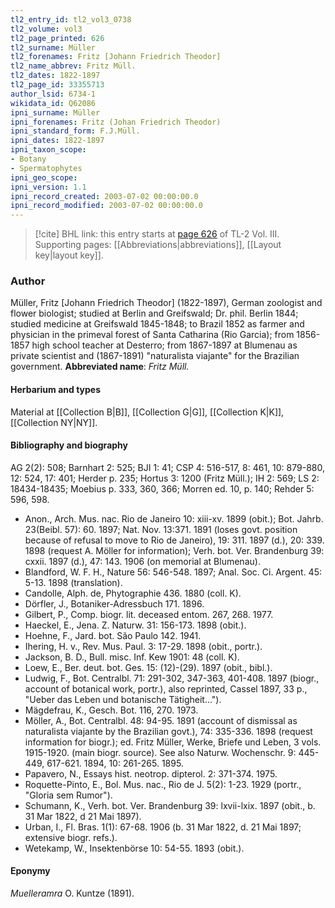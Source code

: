 ```yaml
---
tl2_entry_id: tl2_vol3_0738
tl2_volume: vol3
tl2_page_printed: 626
tl2_surname: Müller
tl2_forenames: Fritz [Johann Friedrich Theodor]
tl2_name_abbrev: Fritz Müll.
tl2_dates: 1822-1897
tl2_page_id: 33355713
author_lsid: 6734-1
wikidata_id: Q62086
ipni_surname: Müller
ipni_forenames: Fritz (Johan Friedrich Theodor)
ipni_standard_form: F.J.Müll.
ipni_dates: 1822-1897
ipni_taxon_scope: 
- Botany
- Spermatophytes
ipni_geo_scope: 
ipni_version: 1.1
ipni_record_created: 2003-07-02 00:00:00.0
ipni_record_modified: 2003-07-02 00:00:00.0
---
```



> [!cite] BHL link: this entry starts at [page 626](https://www.biodiversitylibrary.org/page/33355713) of TL-2 Vol. III.
> Supporting pages: [[Abbreviations|abbreviations]], [[Layout key|layout key]].

### Author

Müller, Fritz \[Johann Friedrich Theodor\] (1822-1897), German zoologist and flower biologist; studied at Berlin and Greifswald; Dr. phil. Berlin 1844; studied medicine at Greifswald 1845-1848; to Brazil 1852 as farmer and physician in the primeval forest of Santa Catharina (Rio Garcia); from 1856-1857 high school teacher at Desterro; from 1867-1897 at Blumenau as private scientist and (1867-1891) "naturalista viajante" for the Brazilian government. 
**Abbreviated name**: *Fritz Müll.*

#### Herbarium and types

Material at [[Collection B|B]], [[Collection G|G]], [[Collection K|K]], [[Collection NY|NY]].

#### Bibliography and biography

AG 2(2): 508; Barnhart 2: 525; BJI 1: 41; CSP 4: 516-517, 8: 461, 10: 879-880, 12: 524, 17: 401; Herder p. 235; Hortus 3: 1200 (Fritz Müll.); IH 2: 569; LS 2: 18434-18435; Moebius p. 333, 360, 366; Morren ed. 10, p. 140; Rehder 5: 596, 598.
- Anon., Arch. Mus. nac. Rio de Janeiro 10: xiii-xv. 1899 (obit.); Bot. Jahrb. 23(Beibl. 57): 60. 1897; Nat. Nov. 13:371. 1891 (loses govt. position because of refusal to move to Rio de Janeiro), 19: 311. 1897 (d.), 20: 339. 1898 (request A. Möller for information); Verh. bot. Ver. Brandenburg 39: cxxii. 1897 (d.), 47: 143. 1906 (on memorial at Blumenau).
- Blandford, W. F. H., Nature 56: 546-548. 1897; Anal. Soc. Ci. Argent. 45: 5-13. 1898 (translation).
- Candolle, Alph. de, Phytographie 436. 1880 (coll. K).
- Dörfler, J., Botaniker-Adressbuch 171. 1896.
- Gilbert, P., Comp. biogr. lit. deceased entom. 267, 268. 1977.
- Haeckel, E., Jena. Z. Naturw. 31: 156-173. 1898 (obit.).
- Hoehne, F., Jard. bot. São Paulo 142. 1941.
- Ihering, H. v., Rev. Mus. Paul. 3: 17-29. 1898 (obit., portr.).
- Jackson, B. D., Bull. misc. Inf. Kew 1901: 48 (coll. K).
- Loew, E., Ber. deut. bot. Ges. 15: (12)-(29). 1897 (obit., bibl.).
- Ludwig, F., Bot. Centralbl. 71: 291-302, 347-363, 401-408. 1897 (biogr., account of botanical work, portr.), also reprinted, Cassel 1897, 33 p., "Ueber das Leben und botanische Tätigheit...").
- Mägdefrau, K., Gesch. Bot. 116, 270. 1973.
- Möller, A., Bot. Centralbl. 48: 94-95. 1891 (account of dismissal as naturalista viajante by the Brazilian govt.), 74: 335-336. 1898 (request information for biogr.); ed. Fritz Müller, Werke, Briefe und Leben, 3 vols. 1915-1920. (main biogr. source). See also Naturw. Wochenschr. 9: 445-449, 617-621. 1894, 10: 261-265. 1895.
- Papavero, N., Essays hist. neotrop. dipterol. 2: 371-374. 1975.
- Roquette-Pinto, E., Bol. Mus. nac., Rio de J. 5(2): 1-23. 1929 (portr., "Gloria sem Rumor").
- Schumann, K., Verh. bot. Ver. Brandenburg 39: lxvii-lxix. 1897 (obit., b. 31 Mar 1822, d 21 Mai 1897).
- Urban, I., Fl. Bras. 1(1): 67-68. 1906 (b. 31 Mar 1822, d. 21 Mai 1897; extensive biogr. refs.).
- Wetekamp, W., Insektenbörse 10: 54-55. 1893 (obit.).

#### Eponymy

*Muelleramra* O. Kuntze (1891).

